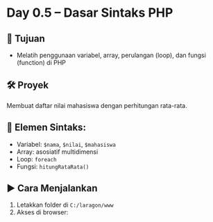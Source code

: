 # Day 0.5 – Dasar Sintaks PHP

## 🎯 Tujuan

- Melatih penggunaan variabel, array, perulangan (loop), dan fungsi (function) di PHP

## 🛠️ Proyek

Membuat daftar nilai mahasiswa dengan perhitungan rata-rata.

## 🔁 Elemen Sintaks:

- Variabel: `$nama`, `$nilai`, `$mahasiswa`
- Array: asosiatif multidimensi
- Loop: `foreach`
- Fungsi: `hitungRataRata()`

## ▶️ Cara Menjalankan

1. Letakkan folder di `C:/laragon/www`
2. Akses di browser:
